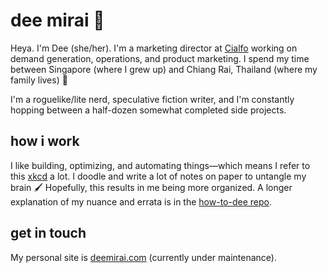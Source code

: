 # dee mirai 👋
Heya. I'm Dee (she/her). I'm a marketing director at [Cialfo](http://cialfo.co/) working on demand generation, operations, and product marketing. I spend my time between Singapore (where I grew up) and Chiang Rai, Thailand (where my family lives) 🙌 

I'm a roguelike/lite nerd, speculative fiction writer, and I'm constantly hopping between a half-dozen somewhat completed side projects. 

## how i work
I like building, optimizing, and automating things—which means I refer to this [xkcd](https://xkcd.com/1205/) a lot. I doodle and write a lot of notes on paper to untangle my brain 🖌 Hopefully, this results in me being more organized. A longer explanation of my nuance and errata is in the [how-to-dee repo](https://github.com/lyrium/how-to-dee).

## get in touch
My personal site is [deemirai.com](deemirai.com) (currently under maintenance).
